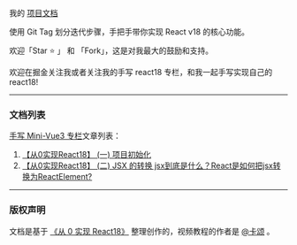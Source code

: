 
我的 [项目文档](https://w0civ51b994.feishu.cn/wiki/E51Qwf8ksiOITWkbaVjcE4ltnDb) 

使用 Git Tag 划分迭代步骤，手把手带你实现 React v18 的核心功能。

欢迎「Star ⭐️ 」 和 「Fork」，这是对我最大的鼓励和支持。

欢迎在掘金关注我或者关注我的手写 react18 专栏，和我一起手写实现自己的 react18!

---

### 文档列表
[手写 Mini-Vue3 专栏](https://juejin.cn/column/7383029698114584627)文章列表：
1. [【从0实现React18】 (一) 项目初始化](https://juejin.cn/post/7382891971897065526)
2. [【从0实现React18】 (二) JSX 的转换 jsx到底是什么？React是如何把jsx转换为ReactElement?](https://juejin.cn/post/7382890605682196543)

---

### 版权声明
文档是基于 [《从 0 实现 React18》](https://qux.xet.tech/s/2wiFh1) 整理创作的，视频教程的作者是 [@卡颂](https://github.com/BetaSu/) 。

